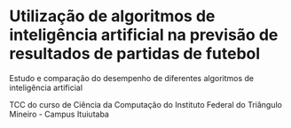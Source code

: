 # Utilização de algoritmos de inteligência artificial na previsão de resultados de partidas de futebol

Estudo e comparação do desempenho de diferentes algoritmos de inteligência artificial

TCC do curso de Ciência da Computação do Instituto Federal do Triângulo Mineiro - Campus Ituiutaba

